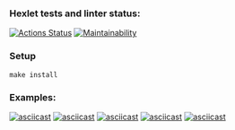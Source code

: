 ### Hexlet tests and linter status:
[![Actions Status](https://github.com/vlad221213/frontend-project-44/actions/workflows/hexlet-check.yml/badge.svg)](https://github.com/vlad221213/frontend-project-44/actions)
[![Maintainability](https://api.codeclimate.com/v1/badges/8a4c697296fca3e9c2cd/maintainability)](https://codeclimate.com/github/vlad221213/frontend-project-44/maintainability)
### Setup
```
make install
```
### Examples:
[![asciicast](https://asciinema.org/a/ovNRzD5qoS6zW1QSWNSjjxIRl.svg)](https://asciinema.org/a/ovNRzD5qoS6zW1QSWNSjjxIRl)
[![asciicast](https://asciinema.org/a/VvYyxiLt8nMx1LCQS0puiHLuA.svg)](https://asciinema.org/a/VvYyxiLt8nMx1LCQS0puiHLuA)
[![asciicast](https://asciinema.org/a/JtCEJeO9ocWzpnehogwGTeiOS.svg)](https://asciinema.org/a/JtCEJeO9ocWzpnehogwGTeiOS)
[![asciicast](https://asciinema.org/a/YGLCGrItwoy58EvPTxwLiWvFy.svg)](https://asciinema.org/a/YGLCGrItwoy58EvPTxwLiWvFy)
[![asciicast](https://asciinema.org/a/wMtlkVrOjGecwlJqchIWDoFyZ.svg)](https://asciinema.org/a/wMtlkVrOjGecwlJqchIWDoFyZ)